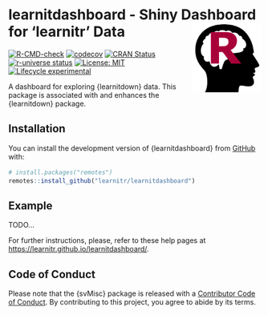 
<!-- README.md is generated from README.Rmd. Please edit that file -->

# learnitdashboard - Shiny Dashboard for ‘learnitr’ Data <a href="https://learnitr.github.io/learnitdashboard/"><img src="man/figures/logo.png" align="right" height="138" /></a>

<!-- badges: start -->

[![R-CMD-check](https://github.com/learnitr/learnitdashboard/actions/workflows/R-CMD-check.yaml/badge.svg)](https://github.com/learnitr/learnitdashboard/actions/workflows/R-CMD-check.yaml)
[![codecov](https://img.shields.io/codecov/c/github/learnitr/learnitdashboard/main.svg?token=1YyLPD4HkZ)](https://codecov.io/github/learnitr/learnitdashboard?branch=main)
[![CRAN
Status](https://www.r-pkg.org/badges/version/learnitdashboard)](https://cran.r-project.org/package=learnitdashboard)
[![r-universe
status](https://learnitr.r-universe.dev/badges/learnitdashboard)](https://learnitr.r-universe.dev/learnitdashboard)
[![License:
MIT](https://img.shields.io/badge/License-MIT-yellow.svg)](https://opensource.org/licenses/MIT)
[![Lifecycle
experimental](https://lifecycle.r-lib.org/articles/figures/lifecycle-experimental.svg)](https://lifecycle.r-lib.org/articles/stages.html#experimental)
<!-- badges: end -->

A dashboard for exploring {learnitdown} data. This package is associated
with and enhances the {learnitdown} package.

## Installation

You can install the development version of {learnitdashboard} from
[GitHub](https://github.com/) with:

``` r
# install.packages("remotes")
remotes::install_github("learnitr/learnitdashboard")
```

## Example

TODO…

For further instructions, please, refer to these help pages at
<https://learnitr.github.io/learnitdashboard/>.

## Code of Conduct

Please note that the {svMisc} package is released with a [Contributor
Code of
Conduct](https://contributor-covenant.org/version/2/1/CODE_OF_CONDUCT.html).
By contributing to this project, you agree to abide by its terms.

